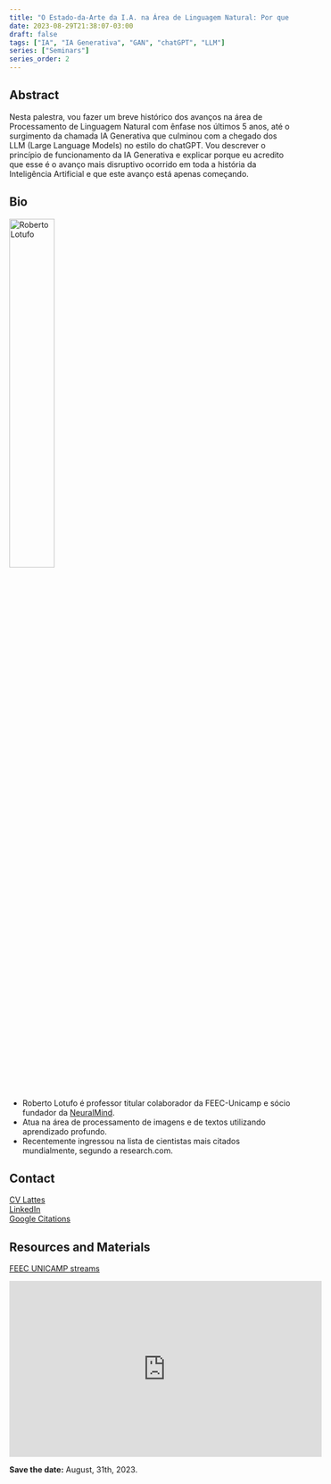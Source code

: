 ```yaml
---
title: "O Estado-da-Arte da I.A. na Área de Linguagem Natural: Por que a IA Generativa é o avanço mais disruptivo em toda a história da IA"
date: 2023-08-29T21:38:07-03:00
draft: false
tags: ["IA", "IA Generativa", "GAN", "chatGPT", "LLM"]
series: ["Seminars"]
series_order: 2
---
```


## Abstract

Nesta palestra, vou fazer um breve histórico dos avanços na área de Processamento de Linguagem Natural com ênfase nos últimos 5 anos, até o surgimento da chamada IA Generativa que culminou com a chegado dos LLM (Large Language Models) no estilo do chatGPT. Vou descrever o princípio de funcionamento da IA Generativa e explicar porque eu acredito que esse é o avanço mais disruptivo ocorrido em toda a história da Inteligência Artificial e que este avanço está apenas começando.

## Bio
<img alt="Roberto Lotufo" src="/posts/seminars/second/lotufo.png" style="width: 40%; height: 160x;">

- Roberto Lotufo é professor titular colaborador da FEEC-Unicamp e sócio fundador da [NeuralMind](https://neuralmind.ai/en/home-en/).
- Atua na área de processamento de imagens e de textos utilizando aprendizado profundo.
- Recentemente ingressou na lista de cientistas mais citados mundialmente, segundo a research.com.

## Contact
[CV Lattes](http://lattes.cnpq.br/9224426261471914) \
[LinkedIn](https://www.linkedin.com/in/robertoalotufo/) \
[Google Citations](https://scholar.google.com.br/citations?user=IQt4hvoAAAAJ)

## Resources and Materials

[FEEC UNICAMP streams](https://www.youtube.com/@feec-unicamp/streams)

<iframe width="560" height="315" src="https://www.youtube.com/embed/PuKaN2mqMvg" title="YouTube video player" frameborder="0" allow="accelerometer; autoplay; clipboard-write; encrypted-media; gyroscope; picture-in-picture; web-share" allowfullscreen></iframe>

**Save the date:** August, 31th, 2023.